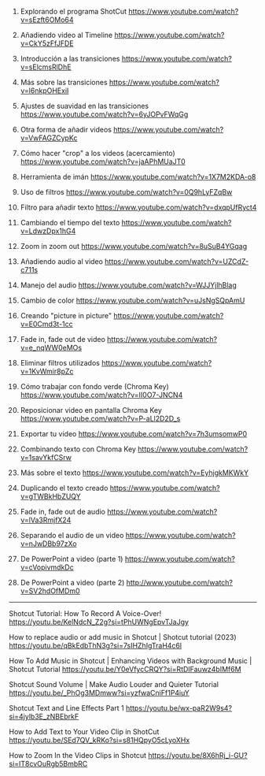 1. Explorando el programa ShotCut https://www.youtube.com/watch?v=sEzft6OMo64

2. Añadiendo video al Timeline https://www.youtube.com/watch?v=CkY5zFfJFDE

3. Introducción a las transiciones https://www.youtube.com/watch?v=sElcmsRlDhE 

4. Más sobre las transiciones https://www.youtube.com/watch?v=l6nkpOHExiI 

5. Ajustes de suavidad en las transiciones https://www.youtube.com/watch?v=6yJOPvFWqGg 

6. Otra forma de añadir videos https://www.youtube.com/watch?v=VwFAGZCypKc

7. Cómo hacer "crop" a los videos (acercamiento) https://www.youtube.com/watch?v=jaAPhMUaJT0

8. Herramienta de imán https://www.youtube.com/watch?v=1X7M2KDA-o8 

9. Uso de filtros https://www.youtube.com/watch?v=0Q9hLyFZqBw 

10. Filtro para añadir texto https://www.youtube.com/watch?v=dxqpUfRyct4 

11. Cambiando el tiempo del texto https://www.youtube.com/watch?v=LdwzDpx1hG4 

12. Zoom in zoom out https://www.youtube.com/watch?v=8uSuB4YGqag

13. Añadiendo audio al video https://www.youtube.com/watch?v=UZCdZ-c711s

14. Manejo del audio https://www.youtube.com/watch?v=WJJYjlhBlag 

15. Cambio de color https://www.youtube.com/watch?v=uJsNgSQpAmU 

16. Creando "picture in picture" https://www.youtube.com/watch?v=E0Cmd3t-1cc 

17. Fade in, fade out de video https://www.youtube.com/watch?v=e_nqWW0eMOs

18. Eliminar filtros utilizados https://www.youtube.com/watch?v=1KvWmir8pZc 

19. Cómo trabajar con fondo verde (Chroma Key) https://www.youtube.com/watch?v=II0O7-JNCN4 

20. Reposicionar video en pantalla Chroma Key https://www.youtube.com/watch?v=P-aLl2D2D_s

21. Exportar tu video https://www.youtube.com/watch?v=7h3umsomwP0 

22. Combinando texto con Chroma Key https://www.youtube.com/watch?v=1savYkfCSrw

23. Más sobre el texto https://www.youtube.com/watch?v=EyhjgkMKWkY 

24. Duplicando el texto creado https://www.youtube.com/watch?v=gTWBkHbZUQY 

25. Fade in, fade out de audio https://www.youtube.com/watch?v=lVa3RmjfX24 

26. Separando el audio de un video https://www.youtube.com/watch?v=nJwDBb97zXo

27. De PowerPoint a video (parte 1) https://www.youtube.com/watch?v=cVopivmdkDc 

28. De PowerPoint a video (parte 2) http://www.youtube.com/watch?v=SV2hdOfMDm0 
------------------
Shotcut Tutorial: How To Record A Voice-Over!
https://youtu.be/KelNdcN_Z2g?si=tPhUWNgEpvTJaJgy

How to replace audio or add music in Shotcut | Shotcut tutorial (2023)
https://youtu.be/qBkEdbThN3g?si=7sIHZhIgTraH4c6l

How To Add Music in Shotcut | Enhancing Videos with Background Music | Shotcut Tutorial 
https://youtu.be/Y0eVfycCRQY?si=RtDIFauwz4bIMf6M

Shotcut Sound Volume | Make Audio Louder and Quieter Tutorial
https://youtu.be/_PhOg3MDmww?si=yzfwaCniFf1P4iuY

Shotcut Text and Line Effects Part 1
https://youtu.be/wx-paR2W9s4?si=4jylb3E_zNBEbrkF

How to Add Text to Your Video Clip in ShotCut
https://youtu.be/SEd7QV_kRKo?si=s81HQpyO5cLyoXHx

How to Zoom In the Video Clips in Shotcut
https://youtu.be/8X6hRj_i-GU?si=IT8cvOuRgb5BmbRC
